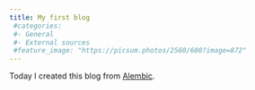 ```yaml
---
title: My first blog
 #categories:
 #- General
 #- External sources
 #feature_image: "https://picsum.photos/2560/600?image=872"
---
```


Today I created this blog from [Alembic](https://github.com/daviddarnes/alembic).
